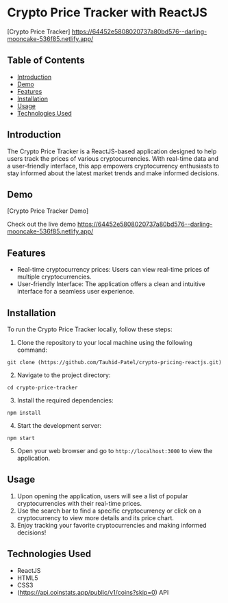 # Crypto Price Tracker with ReactJS

[Crypto Price Tracker] 
https://64452e5808020737a80bd576--darling-mooncake-536f85.netlify.app/

## Table of Contents
- [Introduction](#introduction)
- [Demo](#demo)
- [Features](#features)
- [Installation](#installation)
- [Usage](#usage)
- [Technologies Used](#technologies-used)

## Introduction
The Crypto Price Tracker is a ReactJS-based application designed to help users track the prices of various cryptocurrencies. With real-time data and a user-friendly interface, this app empowers cryptocurrency enthusiasts to stay informed about the latest market trends and make informed decisions.

## Demo
[Crypto Price Tracker Demo]

Check out the live demo 
https://64452e5808020737a80bd576--darling-mooncake-536f85.netlify.app/

## Features
- Real-time cryptocurrency prices: Users can view real-time prices of multiple cryptocurrencies.
- User-friendly Interface: The application offers a clean and intuitive interface for a seamless user experience.

## Installation
To run the Crypto Price Tracker locally, follow these steps:

1. Clone the repository to your local machine using the following command:
```
git clone (https://github.com/Tauhid-Patel/crypto-pricing-reactjs.git)
```

2. Navigate to the project directory:
```
cd crypto-price-tracker
```

3. Install the required dependencies:
```
npm install
```

4. Start the development server:
```
npm start
```

5. Open your web browser and go to `http://localhost:3000` to view the application.

## Usage
1. Upon opening the application, users will see a list of popular cryptocurrencies with their real-time prices.
2. Use the search bar to find a specific cryptocurrency or click on a cryptocurrency to view more details and its price chart.
3. Enjoy tracking your favorite cryptocurrencies and making informed decisions!

## Technologies Used
- ReactJS
- HTML5
- CSS3
- (https://api.coinstats.app/public/v1/coins?skip=0) API
